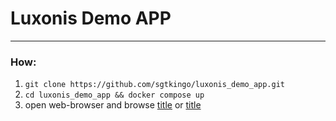 # Luxonis Demo APP
---
### How: 
1. `git clone https://github.com/sgtkingo/luxonis_demo_app.git`
2. `cd luxonis_demo_app && docker compose up`
3. open web-browser and browse [title](http://localhost:8080/) or [title](http://127.0.0.1:8080/)